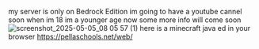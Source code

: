 my server is only on Bedrock Edition im going to have a youtube cannel soon when im 18 im a younger age now some more info will come soon
![screenshot_2025-05-05_08 05 57 (1)](https://github.com/user-attachments/assets/bb5041ec-2b8b-4120-9081-34c542cb6f92)
here is a minecraft java ed in your browser https://pellaschools.net/web/
